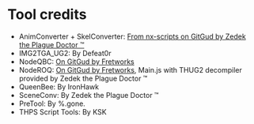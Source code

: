 # Tool credits

- AnimConverter + SkelConverter: [From nx-scripts on GitGud by Zedek the Plague Doctor ™](https://gitgud.io/ZedekThePD/nx-scripts/-/tree/master/TH)
- IMG2TGA_UG2: By Defeat0r
- NodeQBC: [On GitGud by Fretworks](https://gitgud.io/fretworks/nodeqbc)
- NodeROQ: [On GitGud by Fretworks](https://gitgud.io/fretworks/noderoq), Main.js with THUG2 decompiler provided by Zedek the Plague Doctor ™
- QueenBee: By IronHawk
- SceneConv: By Zedek the Plague Doctor ™
- PreTool: By %.gone.
- THPS Script Tools: By KSK